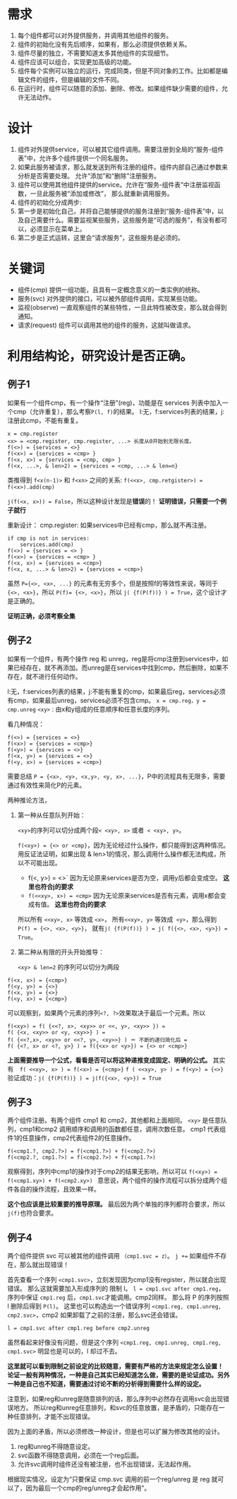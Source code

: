 # 需求

1. 每个组件都可以对外提供服务，并调用其他组件的服务。
1. 组件的初始化没有先后顺序，如果有，那么必须提供依赖关系。
1. 组件尽量的独立，不需要知道太多其他组件的实现细节。
1. 组件应该可以组合，实现更加高级的功能。
1. 组件每个实例可以独立的运行，完成同类，但是不同对象的工作。比如都是编辑文件的组件，但是编辑的文件不同。
1. 在运行时，组件可以随意的添加、删除、修改。如果组件缺少需要的组件，允许无法动作。

# 设计

1. 组件对外提供service，可以被其它组件调用。需要注册到全局的“服务-组件表”中，允许多个组件提供一个同名服务。
1. 如果此服务被请求，那么就发送到所有注册的组件。组件内部自己通过参数来分析是否需要处理。
  允许“添加”和“删除”注册服务。
1. 组件可以使用其他组件提供的service。允许在“服务-组件表”中注册监视函数，一旦此服务被“添加或修改”，
  那么就重新调用服务。
1. 组件的初始化分成两步:
  1. 第一步是初始化自己，并将自己能够提供的服务注册到“服务-组件表”中，以及自己需要什么。需要监视某些服务，这些服务是“可选的服务”，有没有都可以，必须显示在菜单上。
  2. 第二步是正式运转，这里会“请求服务”，这些服务是必须的。
# 关键词
* 组件(cmp) 提供一组功能，且具有一定概念意义的一类实例的统称。
* 服务(svc) 对外提供的接口，可以被外部组件调用，实现某些功能。
* 监视(observe) 一直观察组件的某些特性，一旦此特性被改变，那么就会得到通知。
* 请求(request) 组件可以调用其他的组件的服务，这就叫做请求。

# 利用结构论，研究设计是否正确。

## 例子1
如果有一个组件cmp，有一个操作“注册”(reg)，功能是在 services 列表中加入一个cmp（允许重复），那么考察`P(l, f)`的结果。
l:无，f:services列表的结果，j:注册此cmp，不能有重复。
```
x = cmp.register
<x> = <cmp.register, cmp.register, ...> 长度从0开始到无限长度。
f(<>) = {services = <>}
f(<x>) = {services = <cmp> }
f(<x, x>) = {services = <cmp, cmp> }
f(<x, ...>, & len>2) = {services = <cmp, ...> & len=n}
```
类推得到 `f<x(n-1)>` 和 `f<xn>` 之间的关系: `f(<<x>, cmp.retgister>) = f(<x>).add(cmp)`

`j(f(<x, x>)) = False`，所以这种设计发现是**错误**的！
__证明错误，只需要一个例子就行__

重新设计：
cmp.register: 如果services中已经有cmp，那么就不再注册。
```
if cmp is not in services:
	services.add(cmp)
f(<>) = {services = <> }
f(<x>) = {services = <cmp> }
f(<x, x>) = {services = <cmp>}
f(<x, x, ...> & len>2) = {services = <cmp>}
```
虽然 `P={<>, <x>, ...}` 的元素有无穷多个，但是按照f的等效性来说，等同于 `{<>, <x>}`，所以 `P(f)= {<>, <x>}`，所以 `j( {f(P(f))} ) = True`，这个设计才是正确的。

__证明正确，必须考察全集__

## 例子2
如果有一个组件，有两个操作 reg 和 unreg，reg是将cmp注册到services中，如果已经存在，就不再添加。而unreg是在services中找到cmp，然后删除，如果不存在，就不进行任何动作。

l:无，f:services列表的结果，j:不能有重复的cmp，如果最后reg，services必须有cmp，如果最后unreg，services必须不包含cmp。
`x = cmp.reg，y = cmp.unreg`
`<xy>` : 由x和y组成的任意顺序和任意长度的序列。

看几种情况：
```
f(<>) = {services = <>}
f(<x>) = {services = <cmp>}
f(<y>) = {services = <>}
f(<x, y>) = {services = <>}
f(<y, x>) = {services = <cmp>}
```
需要总结 `P = {<x>, <y>, <x,y>, <y, x>, ...}`，P中的流程具有无限多，需要通过有效性来简化P的元素。

两种推论方法，

1. 第一种从任意队列开始：

   `<xy>`的序列可以切分成两个段`< <xy>, x>` 或者` < <xy>, y>`。

   `f(<xy>) = {<> or <cmp}`，因为无论经过什么操作，都只能得到这两种情况。
   用反证法证明，如果出现<cmp> & len>1的情况，那么调用什么操作都无法构成，所以不可能出现。

   * f(<<xy>, y>) = <>` 因为无论原来services是否为空，调用y后都会变成空。 **这里也符合j的要求**
   * `f(<<xy>, x>) = <cmp>` 因为无论原来services是否有元素，调用x都会变成有值。 **这里也符合j的要求**

   所以所有 `<<xy>, x>` 等效成 `<x>`， 所有`<<xy>, y>` 等效成` <y>`，那么得到 `P(f) = {<>, <x>, <y>}`，
   就有`j( {f(P(f))} ) = j( f({<>, <x>, <y>}) = True`。

2. 第二种从有限的开头开始推导：

   `<xy> & len=2` 的序列可以切分为两段

```
f(<x, x>) = {<cmp>}
f(<y, y>) = {<>}
f(<x, y>) = {<>}
f(<y, x>) = {<cmp>}
```
​	可以观察到，如果两个元素的序列`<?, ?>`效果取决于最后一个元素。所以
```
f(<xy>) = f( {<<?, x>, <xy>> or <<, y>, <xy>> }) = 
f( {<x, <xy>> or <y, <xy>>} ) = 
f( {<<?,x>, <xy>> or <<?, y>, <xy>>} ) ＝ 不断的递归简化后 = 
f( {<?, x> or <?, y>} ) = f({<x> or <y>}) = {<> or <cmp>}
```
​	__上面需要推导一个公式，看看是否可以将这种递推变成固定、明确的公式。__
	其实有　`f( <<xy>, x> ) = f(<x>) = {<cmp>}`
`f ( <<xy>, y> ) = f(<y>) = {<>}`
验证成功：`j( {f(P(f))} ) = j(f({<x>, <y>}) = True`

## 例子3
两个组件注册。有两个组件 cmp1 和 cmp2，其他都和上面相同。
`<xy>` 是任意队列，cmp1和cmp2 调用顺序和调用的函数都任意，调用次数任意。
cmp1 代表组件1的任意操作，cmp2代表组件2的任意操作。
	
```
f(<cmp1.?, cmp2.?>) = f(<cmp1.?>) + f(<cmp2.?>)
f(<cmp2.?, cmp1.?>) = f(<cmp2.?>) + f(<cmp1.?>)
```
观察得到，序列中cmp1的操作对于cmp2的结果无影响，所以可以
`f(<xy>) = f(<cmp1.xy>) + f(<cmp2.xy>) `
意思说，两个组件的操作流程可以拆分成两个组件各自的操作流程，且效果一样。 

**这个也应该是比较重要的推导原理。**
最后因为两个单独的序列都符合要求，所以`j(f)`也符合要求。

## 例子4
两个组件提供 svc 可以被其他的组件调用 `（cmp1.svc = z）`。
`j +=` 如果组件不存在，那么就出现错误！

首先查看一个序列 `<cmp1.svc>`，立刻发现因为cmp1没有register，所以就会出现错误。
那么这就需要加入形成序列的 限制 l。
`l = cmp1.svc after cmp1.reg`，序列中保证 `cmp1.reg` 后，`cmp1.svc`才能调用。cmp2同样。
那么将 P 的序列按照 l 删除后得到 `P(l)`。
这里也可以构造出一个错误序列 `<cmp1.reg, cmp1.unreg, cmp2.svc>`，cmp2 如果卸载了之前的注册，那么svc还会错误。

```
l = cmp1.svc after cmp1.reg before cmp2.unreg
```
虽然看起来好像没有问题，但是这个序列 `<cmp1.reg, cmp1.unreg, cmp1.reg, cmp1.svc>` 明显也是可以的，l 却过不去。

__这里就可以看到限制之前设定的比较随意，需要有严格的方法来规定怎么设置！__
__论证一般有两种情况，一种是自己其实已经知道怎么做，需要的是论证成功。另外一种是自己也不知道，需要通过讨论不断的分析得到需要什么样的设定。__

注意到，如果reg和unreg是随意排列的话，那么序列中必然存在调用svc会出现错误地方。
所以reg和unreg任意排列，和svc的任意放置，是矛盾的，只能存在一种任意排列，才能不出现错误。

因为上面的矛盾，所以必须修改一种设计，但是也可以扩展为修改其他的设计。

1. reg和unreg不得随意设定。
1. svc函数不得随意调用，必须在一个reg后面。
1. 允许svc调用时组件还没有被注册，也不出现错误，无法起作用。

根据现实情况，设定为“只要保证 cmp.svc 调用的前一个reg/unreg 是 reg 就可以了，因为最后一个cmp的reg/unreg才会起作用”。


